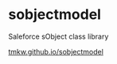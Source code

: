 # sobjectmodel

Saleforce sObject class library

[tmkw.github.io/sobjectmodel](https://tmkw.github.io/sobjectmodel/)
